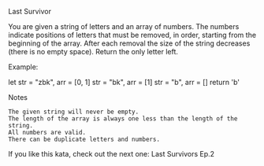 Last Survivor

You are given a string of letters and an array of numbers.
The numbers indicate positions of letters that must be removed, in order, starting from the beginning of the array.
After each removal the size of the string decreases (there is no empty space).
Return the only letter left.

Example:

let str = "zbk", arr = [0, 1]
str = "bk", arr = [1]
str = "b", arr = []
return 'b'

Notes

    The given string will never be empty.
    The length of the array is always one less than the length of the string.
    All numbers are valid.
    There can be duplicate letters and numbers.

If you like this kata, check out the next one: Last Survivors Ep.2
